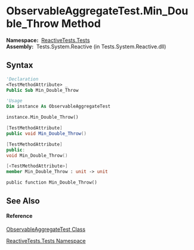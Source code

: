 # ObservableAggregateTest.Min\_Double\_Throw Method

**Namespace:**  [ReactiveTests.Tests](ReactiveTests.Tests\ReactiveTests.Tests.md)  
**Assembly:**  Tests.System.Reactive (in Tests.System.Reactive.dll)

## Syntax

```vb
'Declaration
<TestMethodAttribute> _
Public Sub Min_Double_Throw
```

```vb
'Usage
Dim instance As ObservableAggregateTest

instance.Min_Double_Throw()
```

```csharp
[TestMethodAttribute]
public void Min_Double_Throw()
```

```c++
[TestMethodAttribute]
public:
void Min_Double_Throw()
```

```fsharp
[<TestMethodAttribute>]
member Min_Double_Throw : unit -> unit 
```

```jscript
public function Min_Double_Throw()
```

## See Also

#### Reference

[ObservableAggregateTest Class](ObservableAggregateTest\ObservableAggregateTest.md)

[ReactiveTests.Tests Namespace](ReactiveTests.Tests\ReactiveTests.Tests.md)




